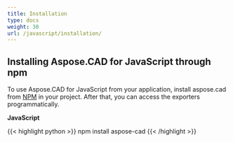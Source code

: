 ```yaml
---
title: Installation
type: docs
weight: 30
url: /javascript/installation/
---
```


## **Installing Aspose.CAD for JavaScript through npm**

To use Aspose.CAD for JavaScript from your application, install aspose.cad from [NPM](https://www.npmjs.com/@aspose-cad/) in your project. After that, you can access the exporters programmatically.

**JavaScript**

{{< highlight python >}}
npm install aspose-cad
{{< /highlight >}}